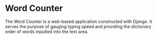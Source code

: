 # Word Counter
The Word Counter is a web-based application constructed with Django. It serves the purpose of gauging typing speed and providing the dictionary order of words inputted into the text area.
